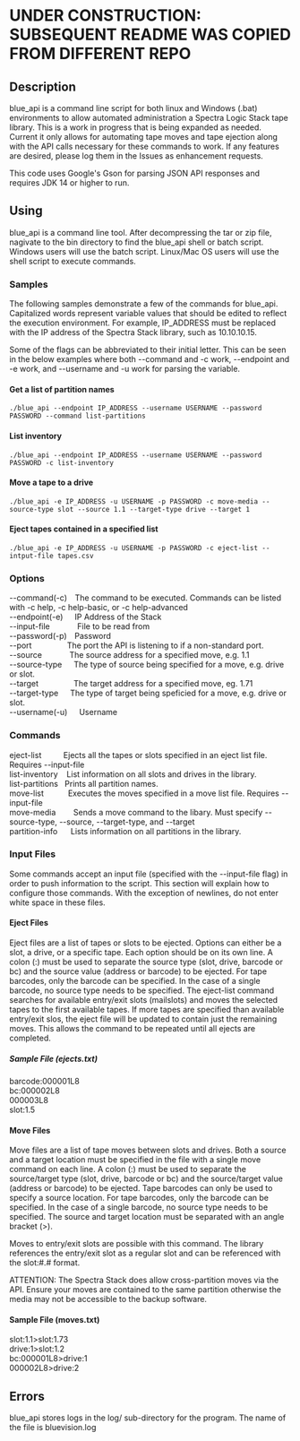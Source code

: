 # UNDER CONSTRUCTION: SUBSEQUENT README WAS COPIED FROM DIFFERENT REPO

## Description
blue_api is a command line script for both linux and Windows (.bat) environments to allow automated administration a Spectra Logic Stack tape library. This is a work in progress that is being expanded as needed. Current it only allows for automating tape moves and tape ejection along with the API calls necessary for these commands to work. If any features are desired, please log them in the Issues as enhancement requests.

This code uses Google's Gson for parsing JSON API responses and requires JDK 14 or higher to run.

## Using
blue_api is a command line tool. After decompressing the tar or zip file, nagivate to the bin directory to find the blue_api shell or batch script. Windows users will use the batch script. Linux/Mac OS users will use the shell script to execute commands.

### Samples
The following samples demonstrate a few of the commands for blue_api. Capitalized words represent variable values that should be edited to reflect the execution environment. For example, IP_ADDRESS must be replaced with the IP address of the Spectra Stack library, such as 10.10.10.15. 

Some of the flags can be abbreviated to their initial letter. This can be seen in the below examples where both --command and -c work, --endpoint and -e work, and --username and -u work for parsing the variable.

#### Get a list of partition names
`./blue_api --endpoint IP_ADDRESS --username USERNAME --password PASSWORD --command list-partitions`

#### List inventory
`./blue_api --endpoint IP_ADDRESS --username USERNAME --password PASSWORD -c list-inventory`

#### Move a tape to a drive
`./blue_api -e IP_ADDRESS -u USERNAME -p PASSWORD -c move-media --source-type slot --source 1.1 --target-type drive --target 1`

#### Eject tapes contained in a specified list
`./blue_api -e IP_ADDRESS -u USERNAME -p PASSWORD -c eject-list --intput-file tapes.csv`

### Options
--command(-c)&emsp;The command to be executed. Commands can be listed with -c help, -c help-basic, or -c help-advanced  
--endpoint(-e)&emsp;&ensp;IP Address of the Stack  
--input-file&emsp;&emsp;&emsp;&ensp;File to be read from  
--password(-p)&emsp;Password  
--port&emsp;&emsp;&emsp;&emsp;&ensp;The port the API is listening to if a non-standard port.  
--source&emsp;&emsp;&emsp;&ensp;The source address for a specified move, e.g. 1.1  
--source-type&emsp;&ensp;The type of source being specified for a move, e.g. drive or slot.  
--target&emsp;&emsp;&emsp;&emsp;&ensp;The target address for a specified move, eg. 1.71  
--target-type&emsp;&ensp;The type of target being speficied for a move, e.g. drive or slot.  
--username(-u)&emsp;&ensp;Username  

### Commands
eject-list          Ejects all the tapes or slots specified in an eject list file. Requires --input-file  
list-inventory    List information on all slots and drives in the library.  
list-partitions   Prints all partition names.  
move-list           Executes the moves specified in a move list file. Requires --input-file  
move-media        Sends a move command to the libary. Must specify --source-type, --source, --target-type, and --target  
partition-info      Lists information on all partitions in the library.  

### Input Files
Some commands accept an input file (specified with the --input-file flag) in order to push information to the script. This section will explain how to configure those commands. With the exception of newlines, do not enter white space in these files.

#### Eject Files
Eject files are a list of tapes or slots to be ejected. Options can either be a slot, a drive, or a specific tape. Each option should be on its own line. A colon (:) must be used to separate the source type (slot, drive, barcode or bc) and the source value (address or barcode) to be ejected. For tape barcodes, only the barcode can be specified. In the case of a single barcode, no source type needs to be specified. The eject-list command searches for available entry/exit slots (mailslots) and moves the selected tapes to the first available tapes. If more tapes are specified than available entry/exit slos, the eject file will be updated to contain just the remaining moves. This allows the command to be repeated until all ejects are completed.

##### Sample File (ejects.txt)
barcode:000001L8  
bc:000002L8  
000003L8  
slot:1.5  

#### Move Files
Move files are a list of tape moves between slots and drives. Both a source and a target location must be specified in the file with a single move command on each line. A colon (:) must be used to separate the source/target type (slot, drive, barcode or bc) and the source/target value (address or barcode) to be ejected. Tape barcodes can only be used to specify a source location. For tape barcodes, only the barcode can be specified. In the case of a single barcode, no source type needs to be specified. The source and target location must be separated with an angle bracket (>).  

Moves to entry/exit slots are possible with this command. The library references the entry/exit slot as a regular slot and can be referenced with the slot:#.# format.

ATTENTION: The Spectra Stack does allow cross-partition moves via the API. Ensure your moves are contained to the same partition otherwise the media may not be accessible to the backup software.

#### Sample File (moves.txt)
slot:1.1>slot:1.73  
drive:1>slot:1.2  
bc:000001L8>drive:1  
000002L8>drive:2  

## Errors
blue_api stores logs in the log/ sub-directory for the program. The name of the file is bluevision.log
